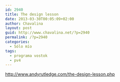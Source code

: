 ```yaml
---
id: 2940
title: The design lesson
date: 2013-03-30T00:05:09+02:00
author: Chavalina
layout: post
guid: http://www.chavalina.net/?p=2940
permalink: /?p=2940
categories:
  - Sólo mío
tags:
  - programa vostok
  - pv4
---
```

http://www.andyrutledge.com/the-design-lesson.php